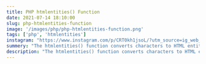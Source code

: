 ```yaml
---
title: PHP htmlentities() Function
date: 2021-07-14 18:10:00
slug: php-htmlentities-function
image: '/images/php/php-htmlentities-function.png'
tags: ['php', 'htmlentities']
instagram: "https://www.instagram.com/p/CRT0kh1jsoL/?utm_source=ig_web_copy_link"
summery: "The htmlentities() function converts characters to HTML entities."
description: "The htmlentities() function converts characters to HTML entities."
---
```

